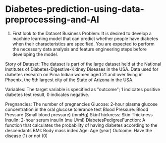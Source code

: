 # Diabetes-prediction-using-data-preprocessing-and-AI
1. First look to the Dataset 
Business Problem: It is desired to develop a machine learning model that can predict whether people have diabetes when their characteristics are specified. You are expected to perform the necessary data analysis and feature engineering steps before developing the model.

Story of Dataset: The dataset is part of the large dataset held at the National Institutes of Diabetes-Digestive-Kidney Diseases in the USA. Data used for diabetes research on Pima Indian women aged 21 and over living in Phoenix, the 5th largest city of the State of Arizona in the USA. 

Variables: The target variable is specified as "outcome"; 1 indicates positive diabetes test result, 0 indicates negative. 

Pregnancies: The number of pregnancies
Glucose: 2-hour plasma glucose concentration in the oral glucose tolerance test
Blood Pressure: Blood Pressure (Small blood pressure) (mmHg)
SkinThickness: Skin Thickness
Insulin: 2-hour serum insulin (mu U/ml)
DiabetesPedigreeFunction: A function that calculates the probability of having diabetes according to the descendants
BMI: Body mass index
Age: Age (year)
Outcome: Have the disease (1) or not (0)
